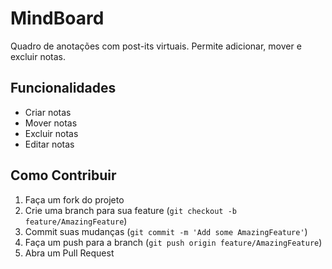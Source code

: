 # MindBoard

Quadro de anotações com post-its virtuais. Permite adicionar, mover e excluir notas.

## Funcionalidades

- Criar notas
- Mover notas
- Excluir notas
- Editar notas

## Como Contribuir

1. Faça um fork do projeto
2. Crie uma branch para sua feature (`git checkout -b feature/AmazingFeature`)
3. Commit suas mudanças (`git commit -m 'Add some AmazingFeature'`)
4. Faça um push para a branch (`git push origin feature/AmazingFeature`)
5. Abra um Pull Request
